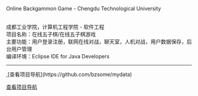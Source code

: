 Online Backgammon Game - Chengdu Technological University

<br/> 成都工业学院，计算机工程学院 - 软件工程
<br/> 项目名称：在线五子棋/在线五子棋游戏
<br/> 主要功能：用户登录注册，联网在线对战，聊天室，人机对战，用户数据保存，后台用户管理
<br/> 编译环境：Eclipse IDE for Java Developers

  <hr/> 
  ,[查看项目导航](https://github.com/bzsome/mydata)
  
  [查看项目导航](https://github.com/bzsome/VirtualApp-x326/raw/master/release.apk)

